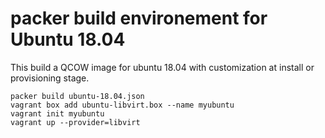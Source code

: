 # packer build environement for Ubuntu 18.04

This build a QCOW image for ubuntu 18.04 with customization at install or provisioning stage.

```
packer build ubuntu-18.04.json
vagrant box add ubuntu-libvirt.box --name myubuntu
vagrant init myubuntu
vagrant up --provider=libvirt
```
